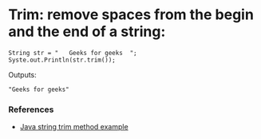 # Trim: remove spaces from the begin and the end of a string:

```
String str = "   Geeks for geeks  ";
Syste.out.Println(str.trim());
```
Outputs:
```
"Geeks for geeks"
```

### References

- [Java string trim method example](https://www.geeksforgeeks.org/java-string-trim-method-example/)
